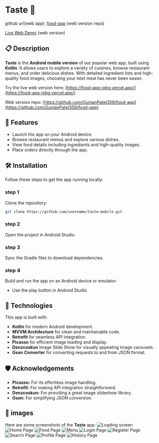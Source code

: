 # Taste 🍴

github url(web app): [food-app](https://github.com/GunjanPatel359/food-app) (web version repo)

[Live Web Demo](https://food-app-ixbg.vercel.app) (web version)


## 📋 Description

**Taste** is the **Android mobile version** of our popular web app, built using **Kotlin**. It allows users to explore a variety of cuisines, browse restaurant menus, and order delicious dishes. With detailed ingredient lists and high-quality food images, choosing your next meal has never been easier.

Try the live web version here: [https://food-app-ixbg.vercel.app/](https://food-app-ixbg.vercel.app/)

Web version repo: [https://github.com/GunjanPatel359/food-app](https://github.com/GunjanPatel359/food-app)

## 🚀 Features

- Launch the app on your Android device.
- Browse restaurant menus and explore various dishes.
- View food details including ingredients and high-quality images.
- Place orders directly through the app.

## 🛠️ Installation

Follow these steps to get the app running locally:
### step 1
Clone the repository:
   ```bash
   git clone https://github.com/username/taste-mobile.git
   ```
### step 2
Open the project in Android Studio.
### step 3
Sync the Gradle files to download dependencies.
### step 4
Build and run the app on an Android device or emulator:
  - Use the play button in Android Studio

## 🧩 Technologies
This app is built with:
   - **Kotlin** for modern Android development.
   - **MVVM Architecture** for clean and maintainable code.
   - **Retrofit** for seamless API integration.
   - **Picasso** for efficient image loading and display.
   - **Denzcoskun** Image Slide Show for visually appealing image carousels.
   - **Gson Converter** for converting requests to and from JSON format.

## 🛡️ Acknowledgements
   - **Picasso:** For its effortless image handling.
   - **Retrofit:** For making API integration straightforward.
   - **Denzcoskun:** For providing a great image slideshow library.
   - **Gson:** For simplifying JSON conversion.

## 📸 images
Here are some screenshots of the **Taste** app:
![Loading screen](https://raw.githubusercontent.com/GunjanPatel359/Assignment/refs/heads/master/app/src/main/res/drawable/loadingpage.jpeg)
![Home Page](https://raw.githubusercontent.com/GunjanPatel359/Assignment/refs/heads/master/app/src/main/res/drawable/homepage.jpeg)
![Food Page](https://raw.githubusercontent.com/GunjanPatel359/Assignment/refs/heads/master/app/src/main/res/drawable/fooddescriptionpage.jpeg)
![Menu](https://raw.githubusercontent.com/GunjanPatel359/Assignment/refs/heads/master/app/src/main/res/drawable/menupage.jpeg)
![Login Page](https://raw.githubusercontent.com/GunjanPatel359/Assignment/refs/heads/master/app/src/main/res/drawable/loginpage.jpeg)
![Register Page](https://raw.githubusercontent.com/GunjanPatel359/Assignment/refs/heads/master/app/src/main/res/drawable/registerpage.jpeg)
![Search Page](https://raw.githubusercontent.com/GunjanPatel359/Assignment/refs/heads/master/app/src/main/res/drawable/searchpage.jpeg)
![Profile Page](https://raw.githubusercontent.com/GunjanPatel359/Assignment/refs/heads/master/app/src/main/res/drawable/profilepage.jpeg)
![History Page](https://raw.githubusercontent.com/GunjanPatel359/Assignment/refs/heads/master/app/src/main/res/drawable/historypage.jpeg)

